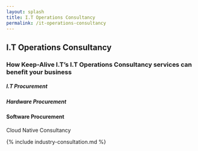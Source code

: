 ```yaml
---
layout: splash
title: I.T Operations Consultancy
permalink: /it-operations-consultancy
---
```


## I.T Operations Consultancy
### How Keep-Alive I.T’s I.T Operations Consultancy services can benefit your business

##### I.T Procurement
##### Hardware Procurement

#### Software Procurement

Cloud Native Consultancy

{% include industry-consultation.md %}